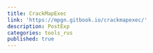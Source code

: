 ```yaml
---
title: CrackMapExec
link: 'https://mpgn.gitbook.io/crackmapexec/'
description: PostExp
categories: tools_rus
published: true
---
```

